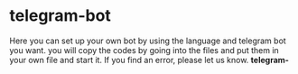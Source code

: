 # telegram-bot
Here you can set up your own bot by using the language and telegram bot you want. 
you will copy the codes by going into the files and put them in your own file and start it. 
If you find an error, please let us know.
<b>telegram- <b>
